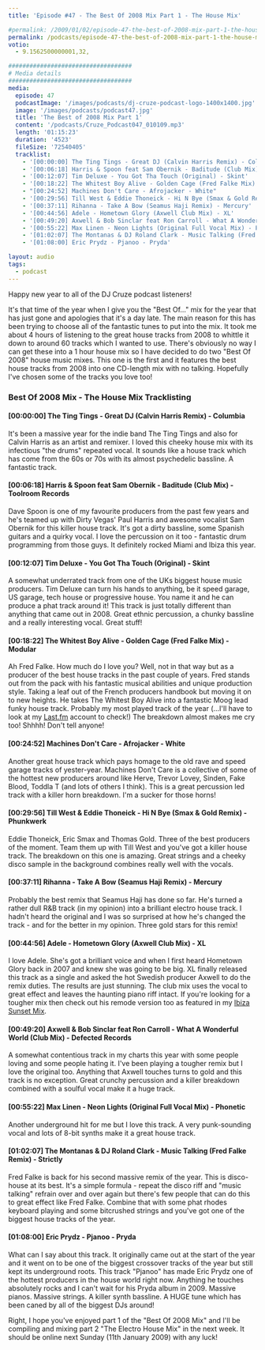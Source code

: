 ```yaml
---
title: 'Episode #47 - The Best Of 2008 Mix Part 1 - The House Mix'

#permalink: /2009/01/02/episode-47-the-best-of-2008-mix-part-1-the-house-mix/
permalink: /podcasts/episode-47-the-best-of-2008-mix-part-1-the-house-mix/
votio:
  - 9.1562500000001,32,

###################################
# Media details
###################################
media:
  episode: 47
  podcastImage: '/images/podcasts/dj-cruze-podcast-logo-1400x1400.jpg'
  image: '/images/podcasts/podcast47.jpg'
  title: 'The Best of 2008 Mix Part 1'
  content: '/podcasts/Cruze_Podcast047_010109.mp3'
  length: '01:15:23'
  duration: '4523'
  fileSize: '72540405'
  tracklist:
    - '[00:00:00] The Ting Tings - Great DJ (Calvin Harris Remix) - Columbia'
    - '[00:06:18] Harris & Spoon feat Sam Obernik - Baditude (Club Mix) - Toolroom Records'
    - '[00:12:07] Tim Deluxe - You Got Tha Touch (Original) - Skint'
    - '[00:18:22] The Whitest Boy Alive - Golden Cage (Fred Falke Mix) - Modular'
    - "[00:24:52] Machines Don't Care - Afrojacker - White"
    - '[00:29:56] Till West & Eddie Thoneick - Hi N Bye (Smax & Gold Remix) - Phunkwerk'
    - '[00:37:11] Rihanna - Take A Bow (Seamus Haji Remix) - Mercury'
    - '[00:44:56] Adele - Hometown Glory (Axwell Club Mix) - XL'
    - '[00:49:20] Axwell & Bob Sinclar feat Ron Carroll - What A Wonderful World (Club Mix) - Defected Records'
    - '[00:55:22] Max Linen - Neon Lights (Original Full Vocal Mix) - Phonetic'
    - '[01:02:07] The Montanas & DJ Roland Clark - Music Talking (Fred Falke Remix) - Strictly'
    - '[01:08:00] Eric Prydz - Pjanoo - Pryda'

layout: audio
tags:
  - podcast
---
```


Happy new year to all of the DJ Cruze podcast listeners!

It's that time of the year when I give you the "Best Of..." mix for the year that has just gone and apologies that it's a day late. The main reason for this has been trying to choose all of the fantastic tunes to put into the mix. It took me about 4 hours of listening to the great house tracks from 2008 to whittle it down to around 60 tracks which I wanted to use. There's obviously no way I can get these into a 1 hour house mix so I have decided to do two "Best Of 2008" house music mixes. This one is the first and it features the best house tracks from 2008 into one CD-length mix with no talking. Hopefully I've chosen some of the tracks you love too!

### Best Of 2008 Mix - The House Mix Tracklisting

#### [00:00:00] The Ting Tings - Great DJ (Calvin Harris Remix) - Columbia

It's been a massive year for the indie band The Ting Tings and also for Calvin Harris as an artist and remixer. I loved this cheeky house mix with its infectious "the drums" repeated vocal. It sounds like a house track which has come from the 60s or 70s with its almost psychedelic bassline. A fantastic track.

#### [00:06:18] Harris & Spoon feat Sam Obernik - Baditude (Club Mix) - Toolroom Records

Dave Spoon is one of my favourite producers from the past few years and he's teamed up with Dirty Vegas' Paul Harris and awesome vocalist Sam Obernik for this killer house track. It's got a dirty bassline, some Spanish guitars and a quirky vocal. I love the percussion on it too - fantastic drum programming from those guys. It definitely rocked Miami and Ibiza this year.

#### [00:12:07] Tim Deluxe - You Got Tha Touch (Original) - Skint

A somewhat underrated track from one of the UKs biggest house music producers. Tim Deluxe can turn his hands to anything, be it speed garage, US garage, tech house or progressive house. You name it and he can produce a phat track around it! This track is just totally different than anything that came out in 2008. Great ethnic percussion, a chunky bassline and a really interesting vocal. Great stuff!

#### [00:18:22] The Whitest Boy Alive - Golden Cage (Fred Falke Mix) - Modular

Ah Fred Falke. How much do I love you? Well, not in that way but as a producer of the best house tracks in the past couple of years. Fred stands out from the pack with his fantastic musical abilities and unique production style. Taking a leaf out of the French producers handbook but moving it on to new heights. He takes The Whitest Boy Alive into a fantastic Moog lead funky house track. Probably my most played track of the year (...I'll have to look at my [Last.fm][4] account to check!) The breakdown almost makes me cry too! Shhhh! Don't tell anyone!

#### [00:24:52] Machines Don't Care - Afrojacker - White

Another great house track which pays homage to the old rave and speed garage tracks of yester-year. Machines Don't Care is a collective of some of the hottest new producers around like Herve, Trevor Lovey, Sinden, Fake Blood, Toddla T (and lots of others I think). This is a great percussion led track with a killer horn breakdown. I'm a sucker for those horns!

#### [00:29:56] Till West & Eddie Thoneick - Hi N Bye (Smax & Gold Remix) - Phunkwerk

Eddie Thoneick, Eric Smax and Thomas Gold. Three of the best producers of the moment. Team them up with Till West and you've got a killer house track. The breakdown on this one is amazing. Great strings and a cheeky disco sample in the background combines really well with the vocals.

#### [00:37:11] Rihanna - Take A Bow (Seamus Haji Remix) - Mercury

Probably the best remix that Seamus Haji has done so far. He's turned a rather dull R&B track (in my opinion) into a brilliant electro house track. I hadn't heard the original and I was so surprised at how he's changed the track - and for the better in my opinion. Three gold stars for this remix!

#### [00:44:56] Adele - Hometown Glory (Axwell Club Mix) - XL

I love Adele. She's got a brilliant voice and when I first heard Hometown Glory back in 2007 and knew she was going to be big. XL finally released this track as a single and asked the hot Swedish producer Axwell to do the remix duties. The results are just stunning. The club mix uses the vocal to great effect and leaves the haunting piano riff intact. If you're looking for a tougher mix then check out his remode version too as featured in my [Ibiza Sunset Mix][5].

#### [00:49:20] Axwell & Bob Sinclar feat Ron Carroll - What A Wonderful World (Club Mix) - Defected Records

A somewhat contentious track in my charts this year with some people loving and some people hating it. I've been playing a tougher remix but I love the original too. Anything that Axwell touches turns to gold and this track is no exception. Great crunchy percussion and a killer breakdown combined with a soulful vocal make it a huge track.

#### [00:55:22] Max Linen - Neon Lights (Original Full Vocal Mix) - Phonetic

Another underground hit for me but I love this track. A very punk-sounding vocal and lots of 8-bit synths make it a great house track.

#### [01:02:07] The Montanas & DJ Roland Clark - Music Talking (Fred Falke Remix) - Strictly

Fred Falke is back for his second massive remix of the year. This is disco-house at its best. It's a simple formula - repeat the disco riff and "music talking" refrain over and over again but there's few people that can do this to great effect like Fred Falke. Combine that with some phat rhodes keyboard playing and some bitcrushed strings and you've got one of the biggest house tracks of the year.

#### [01:08:00] Eric Prydz - Pjanoo - Pryda

What can I say about this track. It originally came out at the start of the year and it went on to be one of the biggest crossover tracks of the year but still kept its underground roots. This track "Pjanoo" has made Eric Prydz one of the hottest producers in the house world right now. Anything he touches absolutely rocks and I can't wait for his Pryda album in 2009. Massive pianos. Massive strings. A killer synth bassline. A HUGE tune which has been caned by all of the biggest DJs around!

Right, I hope you've enjoyed part 1 of the "Best Of 2008 Mix" and I'll be compiling and mixing part 2 "The Electro House Mix" in the next week. It should be online next Sunday (11th January 2009) with any luck!

[1]: http://www.djcruze.co.uk/cms/wp-content/uploads/2009/01/podcast47.jpg
[2]: http://www.djcruze.co.uk/cms/wp-content/DownloadButton.gif
[3]: http://www.djcruzeaudio.co.uk/podcasts/Cruze_Podcast047_010109.mp3
[4]: http://www.last.fm/user/DJCruze
[5]: http://www.djcruze.co.uk/cms/2008/07/23/july-2008-mix-ibiza-sunset/
